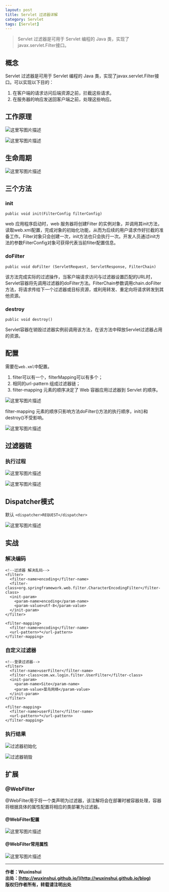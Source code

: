 ```yaml
---
layout: post
title: Servlet 过滤器详解
category: Servlet 
tags: [Servlet]
---
```


>Servlet 过滤器是可用于 Servlet 编程的 Java 类，实现了javax.servlet.Filter接口。

## 概念

Servlet 过滤器是可用于 Servlet 编程的 Java 类，实现了javax.servlet.Filter接口。可以实现以下目的：

1. 在客户端的请求访问后端资源之前，拦截这些请求。
2. 在服务器的响应发送回客户端之前，处理这些响应。

## 工作原理

![这里写图片描述](http://img.blog.csdn.net/20170113182603514?watermark/2/text/aHR0cDovL2Jsb2cuY3Nkbi5uZXQvUmlja3lJVA==/font/5a6L5L2T/fontsize/400/fill/I0JBQkFCMA==/dissolve/70/gravity/SouthEast)

![这里写图片描述](http://img.blog.csdn.net/20170120171118863?watermark/2/text/aHR0cDovL2Jsb2cuY3Nkbi5uZXQvUmlja3lJVA==/font/5a6L5L2T/fontsize/400/fill/I0JBQkFCMA==/dissolve/70/gravity/SouthEast)

## 生命周期

![这里写图片描述](http://img.blog.csdn.net/20170113182815642?watermark/2/text/aHR0cDovL2Jsb2cuY3Nkbi5uZXQvUmlja3lJVA==/font/5a6L5L2T/fontsize/400/fill/I0JBQkFCMA==/dissolve/70/gravity/SouthEast)

## 三个方法

### init

`public void init(FilterConfig filterConfig)`

web 应用程序启动时，web 服务器将创建Filter 的实例对象，并调用其init方法，读取web.xml配置，完成对象的初始化功能，从而为后续的用户请求作好拦截的准备工作。Filter对象只会创建一次，init方法也只会执行一次。开发人员通过init方法的参数FilterConfig对象可获得代表当前filter配置信息。

### doFilter

`public void doFilter (ServletRequest, ServletResponse, FilterChain)` 

该方法完成实际的过滤操作，当客户端请求访问与过滤器设置匹配的URL时，Servlet容器将先调用过滤器的doFilter方法。FilterChain参数调用chain.doFilter方法，将请求传给下一个过滤器或目标资源，或利用转发、重定向将请求转发到其他资源。

### destroy

`public void destroy()`

Servlet容器在销毁过滤器实例前调用该方法，在该方法中释放Servlet过滤器占用的资源。

## 配置

需要在`web.xml`中配置。
1. filter可以有一个，filterMapping可以有多个；
2. 相同的url-pattern 组成过滤器链；
3. filter-mapping 元素的顺序决定了 Web 容器应用过滤器到 Servlet 的顺序。

![这里写图片描述](http://img.blog.csdn.net/20170113182959486?watermark/2/text/aHR0cDovL2Jsb2cuY3Nkbi5uZXQvUmlja3lJVA==/font/5a6L5L2T/fontsize/400/fill/I0JBQkFCMA==/dissolve/70/gravity/SouthEast)

filter-mapping 元素的顺序只影响方法doFilter()方法的执行顺序，init()和destroy()不受影响。

![这里写图片描述](http://img.blog.csdn.net/20170119140758813?watermark/2/text/aHR0cDovL2Jsb2cuY3Nkbi5uZXQvUmlja3lJVA==/font/5a6L5L2T/fontsize/400/fill/I0JBQkFCMA==/dissolve/70/gravity/SouthEast)

## 过滤器链

### 执行过程

![这里写图片描述](http://img.blog.csdn.net/20170113183059036?watermark/2/text/aHR0cDovL2Jsb2cuY3Nkbi5uZXQvUmlja3lJVA==/font/5a6L5L2T/fontsize/400/fill/I0JBQkFCMA==/dissolve/70/gravity/SouthEast)

![这里写图片描述](http://img.blog.csdn.net/20170119141706511?watermark/2/text/aHR0cDovL2Jsb2cuY3Nkbi5uZXQvUmlja3lJVA==/font/5a6L5L2T/fontsize/400/fill/I0JBQkFCMA==/dissolve/70/gravity/SouthEast)

## Dispatcher模式

默认
`<dispatcher>REQUEST</dispatcher>`

![这里写图片描述](http://img.blog.csdn.net/20170113183129021?watermark/2/text/aHR0cDovL2Jsb2cuY3Nkbi5uZXQvUmlja3lJVA==/font/5a6L5L2T/fontsize/400/fill/I0JBQkFCMA==/dissolve/70/gravity/SouthEast)


## 实战
### 解决编码

```
<!--过滤器 解决乱码-->
<filter>
  <filter-name>encoding</filter-name>
  <filter-class>org.springframework.web.filter.CharacterEncodingFilter</filter-class>
  <init-param>
    <param-name>encoding</param-name>
    <param-value>utf-8</param-value>
  </init-param>
</filter>

<filter-mapping>
  <filter-name>encoding</filter-name>
  <url-pattern>*</url-pattern>
</filter-mapping>
```

### 自定义过滤器

```
<!--登录过滤器-->
<filter>
  <filter-name>userFilter</filter-name>
  <filter-class>com.wx.login.filter.UserFilter</filter-class>
  <init-param>
    <param-name>Site</param-name>
    <param-value>菜鸟网络</param-value>
  </init-param>
</filter>

<filter-mapping>
  <filter-name>userFilter</filter-name>
  <url-pattern>*</url-pattern>
</filter-mapping>
```

### 执行结果

![过滤器初始化](http://img.blog.csdn.net/20170111182236986?watermark/2/text/aHR0cDovL2Jsb2cuY3Nkbi5uZXQvUmlja3lJVA==/font/5a6L5L2T/fontsize/400/fill/I0JBQkFCMA==/dissolve/70/gravity/SouthEast)

![过滤器销毁](http://img.blog.csdn.net/20170111182248440?watermark/2/text/aHR0cDovL2Jsb2cuY3Nkbi5uZXQvUmlja3lJVA==/font/5a6L5L2T/fontsize/400/fill/I0JBQkFCMA==/dissolve/70/gravity/SouthEast)

## 扩展

### @WebFilter

@WebFilter用于将一个类声明为过滤器，该注解将会在部署时被容器处理，容器将根据具体的属性配置将相应的类部署为过滤器。

#### @WebFilter配置

![这里写图片描述](http://img.blog.csdn.net/20170113183432823?watermark/2/text/aHR0cDovL2Jsb2cuY3Nkbi5uZXQvUmlja3lJVA==/font/5a6L5L2T/fontsize/400/fill/I0JBQkFCMA==/dissolve/70/gravity/SouthEast)
#### @WebFilter常用属性

![这里写图片描述](http://img.blog.csdn.net/20170113183455410?watermark/2/text/aHR0cDovL2Jsb2cuY3Nkbi5uZXQvUmlja3lJVA==/font/5a6L5L2T/fontsize/400/fill/I0JBQkFCMA==/dissolve/70/gravity/SouthEast)

---

**作者：Wuxinshui**  
**出处：[http://wuxinshui.github.io/](http://wuxinshui.github.io/blog)**      
**版权归作者所有，转载请注明出处** 